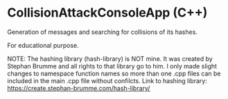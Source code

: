 # CollisionAttackConsoleApp (C++)
Generation of messages and searching for collisions of its hashes.

For educational purpose.

NOTE: The hashing library (hash-library) is NOT mine. It was created by Stephan Brumme and all rights to that library go to him. I only made slight changes to namespace function names so more than one .cpp files can be included in the main .cpp file without confilcts.
Link to hashing library: https://create.stephan-brumme.com/hash-library/
